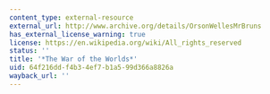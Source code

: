 ```yaml
---
content_type: external-resource
external_url: http://www.archive.org/details/OrsonWellesMrBruns
has_external_license_warning: true
license: https://en.wikipedia.org/wiki/All_rights_reserved
status: ''
title: '*The War of the Worlds*'
uid: 64f216dd-f4b3-4ef7-b1a5-99d366a8826a
wayback_url: ''
---
```

